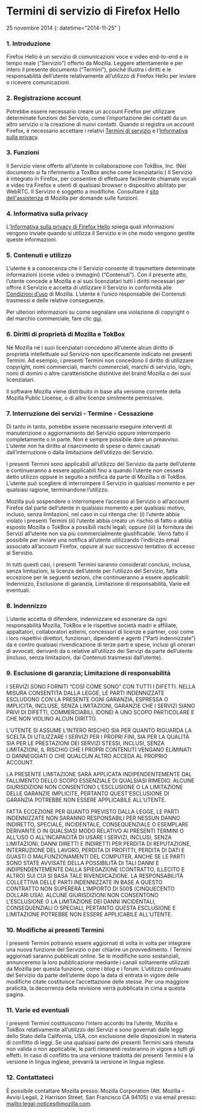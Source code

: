 # Termini di servizio di Firefox Hello

25 novembre 2014
{: datetime="2014-11-25" }

### 1. Introduzione 

Firefox Hello è un servizio di comunicazioni voce e video end-to-end e in tempo reale (“Servizio”) offerto da Mozilla.  Leggere attentamente e per intero il presente documento (“Termini”), poiché illustra i diritti e le responsabilità dell’utente relativamente all’utilizzo di Firefox Hello per inviare o ricevere comunicazioni.

### 2. Registrazione account

Potrebbe essere necessario creare un account Firefox per utilizzare determinate funzioni del Servizio, come l’importazione dei contatti da un altro servizio o la creazione di nuovi contatti.  Quando si registra un account Firefox, è necessario accettare i relativi [Termini di servizio](https://www.mozilla.org/en-US/about/legal/terms/services) e l’[Informativa sulla privacy](https://www.mozilla.org/en-US/privacy/firefox-cloud).

### 3. Funzioni

Il Servizio viene offerto all’utente in collaborazione con TokBox, Inc. (Nel documento si fa riferimento a ToxBox anche come licenziatario.)  Il Servizio è integrato in Firefox, per consentire di effettuare facilmente chiamate vocali e video tra Firefox e utenti di qualsiasi browser o dispositivo abilitato per WebRTC.  Il Servizio è soggetto a modifiche.  Consultare il [sito dell'assistenza](https://support.mozilla.org/products/firefox) di Mozilla per domande sulle funzioni. 

### 4. Informativa sulla privacy

L’[Informativa sulla privacy di Firefox Hello](https://www.mozilla.org/privacy/) spiega quali informazioni vengono inviate quando si utilizza il Servizio e in che modo vengono gestite queste informazioni.

### 5. Contenuti e utilizzo 

L’utente è a conoscenza che il Servizio consente di trasmettere determinate informazioni (come video o immagini) (“Contenuti”).  Con il presente atto, l’utente concede a Mozilla e ai suoi licenziatari tutti i diritti necessari per offrire il Servizio e accetta di utilizzare il Servizio in conformità alle [Condizioni d’uso](https://www.mozilla.org/about/legal/acceptable-use) di Mozilla. L’utente è l’unico responsabile dei Contenuti trasmessi e delle relative conseguenze. 

Per ulteriori informazioni su come segnalare una violazione di copyright o del marchio commerciale, fare clic [qui](https://www.mozilla.org/about/legal/report-abuse/).

### 6. Diritti di proprietà di Mozilla e TokBox

Né Mozilla né i suoi licenziatari concedono all’utente alcun diritto di proprietà intellettuale sul Servizio non specificamente indicato nei presenti Termini.  Ad esempio, i presenti Termini non concedono il diritto di utilizzare copyright, nomi commerciali, marchi commerciali, marchi di servizio, loghi, nomi di domini o altre caratteristiche distintive del brand Mozilla o dei suoi licenziatari.  

Il software Mozilla viene distribuito in base alla versione corrente della Mozilla Public License, o di altre licenze similmente permissive.

### 7. Interruzione dei servizi - Termine - Cessazione

Di tanto in tanto, potrebbe essere necessario eseguire interventi di manutenzione o aggiornamento del Servizio oppure interromperlo completamente o in parte. Non è sempre possibile dare un preavviso. L’utente non ha diritto al risarcimento di spese o danni causati dall’interruzione o dalla limitazione dell’utilizzo del Servizio.

I presenti Termini sono applicabili all’utilizzo del Servizio da parte dell’utente e continueranno a essere applicabili fino a quando l’utente non cesserà detto utilizzo oppure in seguito a notifica da parte di Mozilla o di TokBox. L’utente può scegliere di interrompere il Servizio in qualsiasi momento e per qualsiasi ragione, terminandone l’utilizzo.

Mozilla può sospendere o interrompere l’accesso al Servizio o all’account Firefox dal parte dell’utente in qualsiasi momento e per qualsiasi motivo, incluso, senza limitazioni, nel caso in cui ritenga che: (i) l’utente abbia violato i presenti Termini (ii) l’utente abbia creato un rischio di fatto o abbia esposto Mozilla o TokBox a possibili rischi legali; oppure (iii) la fornitura dei Servizi all’utente non sia più commercialmente giustificabile. Verrò fatto il possibile per inviare una notifica all’utente utilizzando l’indirizzo email associato all’account Firefox, oppure al suo successivo tentativo di accesso al Servizio.

In tutti questi casi, i presenti Termini saranno considerati conclusi, inclusa, senza limitazioni, la licenza dell’utente per l’utilizzo del Servizio, fatta eccezione per le seguenti sezioni, che continueranno a essere applicabili: Indennizzo, Esclusione di garanzia, Limitazione di responsabilità, Varie ed eventuali.

### 8. Indennizzo

L’utente accetta di difendere, indennizzare ed esonerare da ogni responsabilità Mozilla, TokBox e le rispettive società madri e affiliate, appaltatori, collaboratori esterni, concessori di licenze e partner, così come i loro rispettivi direttori, funzionari, dipendenti e agenti (“Parti indennizzate”) da e contro qualsiasi rivendicazione di terze parti e spese, inclusi gli onorari di avvocati, derivanti da o relative all’utilizzo dei Servizi da parte dell’utente (incluso, senza limitazioni, dai Contenuti trasmessi dall’utente).

### 9. Esclusione di garanzia; Limitazione di responsabilità

I SERVIZI SONO FORNITI “COSÌ COME SONO” CON TUTTI I DIFETTI. NELLA MISURA CONSENTITA DALLA LEGGE, LE PARTI INDENNIZZATE ESCLUDONO CON LA PRESENTE OGNI GARANZIA, ESPRESSA O IMPLICITA, INCLUSE, SENZA LIMITAZIONI, GARANZIE CHE I SERVIZI SIANO PRIVI DI DIFETTI, COMMERCIABILI, IDONEI A UNO SCOPO PARTICOLARE E CHE NON VIOLINO ALCUN DIRITTO.

L’UTENTE SI ASSUME L’INTERO RISCHIO SIA PER QUANTO RIGUARDA LA SCELTA DI UTILIZZARE I SERVIZI PER I PROPRI FINI, SIA PER LA QUALITÀ SIA PER LE PRESTAZIONI DEI SERVIZI STESSI, INCLUSI, SENZA LIMITAZIONI, IL RISCHIO CHE I PROPRI CONTENUTI VENGANO ELIMINATI O DANNEGGIATI O CHE QUALCUN ALTRO ACCEDA AL PROPRIO ACCOUNT.

LA PRESENTE LIMITAZIONE SARÀ APPLICATA INDIPENDENTEMENTE DAL FALLIMENTO DELLO SCOPO ESSENZIALE DI QUALSIASI RIMEDIO. ALCUNE GIURISDIZIONI NON CONSENTONO L’ESCLUSIONE O LA LIMITAZIONE DELLE GARANZIE IMPLICITE, PERTANTO QUEST’ESCLUSIONE DI GARANZIA POTREBBE NON ESSERE APPLICABILE ALL’UTENTE.

FATTA ECCEZIONE PER QUANTO PREVISTO DALLA LEGGE, LE PARTI INDENNIZZATE NON SARANNO RESPONSABILI PER NESSUN DANNO INDIRETTO, SPECIALE, INCIDENTALE, CONSEQUENZIALE O ESEMPLARE DERIVANTE O IN QUALSIASI MODO RELATIVO AI PRESENTI TERMINI O ALL’USO O ALL’INCAPACITÀ DI USARE I SERVIZI, INCLUSI, SENZA LIMITAZIONI, DANNI DIRETTI E INDIRETTI PER PERDITA DI REPUTAZIONE, INTERRUZIONE DEL LAVORO, PERDITA DI PROFITTI, PERDITA DI DATI E GUASTI O MALFUNZIONAMENTI DEL COMPUTER, ANCHE SE LE PARTI SONO STATE AVVISATE DELLA POSSIBILITÀ DI TALI DANNI E INDIPENDENTEMENTE DALLA SPIEGAZIONE (CONTRATTO, ILLECITO E ALTRO) SUI CUI SI BASA TALE RIVENDICAZIONE. LA RESPONSABILITÀ COLLETTIVA DELLE PARTI INDENNIZZATE IN BASE A QUESTO CONTRATTO NON SUPERERÀ L’IMPORTO DI 500$ (CINQUECENTO DOLLARI USA). ALCUNE GIURISDIZIONI NON CONSENTONO L’ESCLUSIONE O LA LIMITAZIONE DEI DANNI INCIDENTALI, CONSEQUENZIALI O SPECIALI, PERTANTO QUESTA ESCLUSIONE E LIMITAZIONE POTREBBE NON ESSERE APPLICABILE ALL’UTENTE.

### 10. Modifiche ai presenti Termini

I presenti Termini potranno essere aggiornati di volta in volta per integrare una nuova funzione del Servizio o per chiarire un provvedimento. I Termini aggiornati saranno pubblicati online. Se le modifiche sono sostanziali, annunceremo la loro pubblicazione mediante i canali solitamente utilizzati da Mozilla per questa funzione, come i blog e i forum. L’utilizzo continuato del Servizio da parte dell’utente dopo la data di entrata in vigore delle modifiche citate costituisce l’accettazione delle stesse. Per una maggiore praticità, la decorrenza della revisione verrà pubblicata in cima a questa pagina.

### 11. Varie ed eventuali

I presenti Termini costituiscono l’intero accordo tra l’utente, Mozilla e TokBox relativamente all’utilizzo dei Servizi e sono governati dalle leggi dello Stato della California, USA, con esclusione delle disposizioni in materia di conflitto di leggi. Se una qualsiasi parte dei presenti Termini sarà ritenuta non valida o non applicabile, le parti rimanenti resteranno in vigore a tutti gli effetti. In caso di conflitto tra una versione tradotta dei presenti Termini e la versione in lingua inglese, prevarrà la versione in lingua inglese.

### 12. Contattateci

È possibile contattare Mozilla presso: Mozilla Corporation (Att. Mozilla – Avvisi Legali, 2 Harrison Street, San Francisco CA 94105) o via email presso: <mailto:legal-notices@mozilla.com>.
